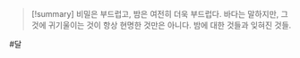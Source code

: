 
> [!summary]
> 비밀은 부드럽고, 밤은 여전히 더욱 부드럽다. 바다는 말하지만, 그것에 귀기울이는 것이 항상 현명한 것만은 아니다. 밤에 대한 것들과 잊혀진 것들.

#달 